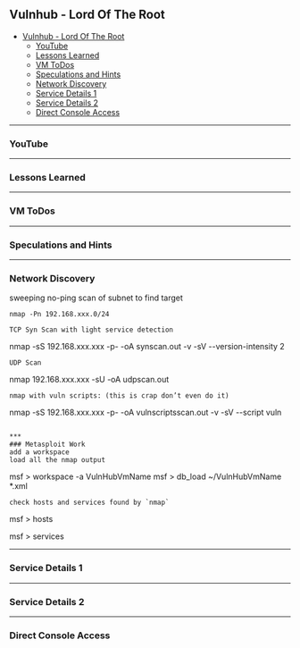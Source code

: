 ## Vulnhub - Lord Of The Root
<!-- TOC -->

- [Vulnhub - Lord Of The Root](#vulnhub---lord-of-the-root)
    - [YouTube](#youtube)
    - [Lessons Learned](#lessons-learned)
    - [VM ToDos](#vm-todos)
    - [Speculations and Hints](#speculations-and-hints)
    - [Network Discovery](#network-discovery)
    - [Service Details 1](#service-details-1)
    - [Service Details 2](#service-details-2)
    - [Direct Console Access](#direct-console-access)

<!-- /TOC -->
***
### YouTube

***
### Lessons Learned

***
### VM ToDos

***
### Speculations and Hints

***
### Network Discovery
sweeping no-ping scan of subnet to find target
```
nmap -Pn 192.168.xxx.0/24
```
```
TCP Syn Scan with light service detection
```
nmap -sS 192.168.xxx.xxx -p- -oA synscan.out -v -sV --version-intensity 2
```
UDP Scan
```
nmap 192.168.xxx.xxx -sU -oA udpscan.out
```
nmap with vuln scripts: (this is crap don’t even do it)
```
nmap -sS 192.168.xxx.xxx -p- -oA vulnscriptsscan.out -v -sV --script vuln
```

***
### Metasploit Work
add a workspace  
load all the nmap output  
```
msf > workspace -a VulnHubVmName
msf > db_load ~/VulnHubVmName *.xml
```
check hosts and services found by `nmap`
```
msf > hosts

msf > services

***
### Service Details 1

***
### Service Details 2

***
### Direct Console Access